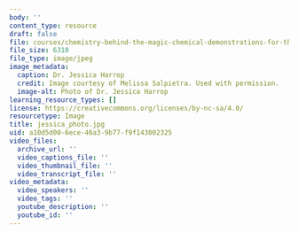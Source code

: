```yaml
---
body: ''
content_type: resource
draft: false
file: courses/chemistry-behind-the-magic-chemical-demonstrations-for-the-classroom/jessica_photo.jpg
file_size: 6310
file_type: image/jpeg
image_metadata:
  caption: Dr. Jessica Harrop
  credit: Image courtesy of Melissa Salpietra. Used with permission.
  image-alt: Photo of Dr. Jessica Harrop
learning_resource_types: []
license: https://creativecommons.org/licenses/by-nc-sa/4.0/
resourcetype: Image
title: jessica_photo.jpg
uid: a10d5d00-6ece-46a3-9b77-f9f143002325
video_files:
  archive_url: ''
  video_captions_file: ''
  video_thumbnail_file: ''
  video_transcript_file: ''
video_metadata:
  video_speakers: ''
  video_tags: ''
  youtube_description: ''
  youtube_id: ''
---
```

